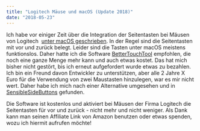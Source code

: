 ```yaml
---
title: "Logitech Mäuse und macOS (Update 2018)"
date: "2018-05-23"
---
```


Ich habe vor einiger Zeit über die Integration der Seitentasten bei Mäusen von Logitech  [unter macOS geschrieben](/posts/logitech-maeuse-und-os-x/). In der Regel sind die Seitentasten mit vor und zurück belegt. Leider sind die Tasten unter macOS meistens funktionslos. Daher hatte ich die Software [BetterTouchTool](http://www.boastr.net/) empfohlen, die noch eine ganze Menge mehr kann und auch etwas kostet. Das hat mich bisher nicht gestört, bis ich erneut aufgefordert wurde etwas zu bezahlen. Ich bin ein Freund davon Entwickler zu unterstützen, aber alle 2 Jahre X Euro für die Verwendung von zwei Maustasten hinzulegen, war es mir nicht wert. Daher habe ich mich nach einer Alternative umgesehen und in [SensibleSideButtons](http://sensible-side-buttons.archagon.net) gefunden.

Die Software ist kostenlos und aktiviert bei Mäusen der Firma Logitech die Seitentasten für vor und zurück - nicht mehr und nicht weniger. Als Dank kann man seinen Affiliate Link von Amazon benutzen oder etwas spenden, wozu ich hiermit aufrufen möchte!
